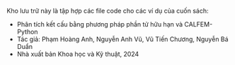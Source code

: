Kho lưu trữ này là tập hợp các file code cho các ví dụ của cuốn sách: 
- Phân tích kết cấu bằng phương pháp phần tử hữu hạn và CALFEM-Python
- Tác giả: Phạm Hoàng Anh, Nguyễn Anh Vũ, Vũ Tiến Chương, Nguyễn Bá Duẩn
- Nhà xuất bản Khoa học và Kỹ thuật, 2024
